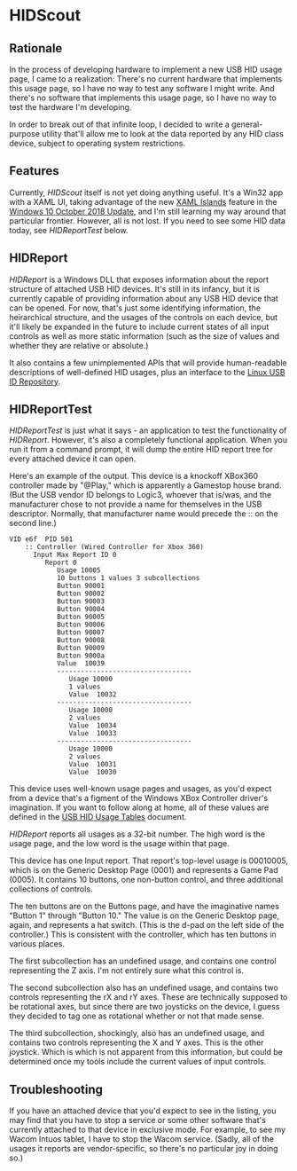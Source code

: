 # HIDScout

## Rationale

In the process of developing hardware to implement a new USB HID usage page, I came to a realization: 
There's no current hardware that implements this usage page, so I have no way to test any software I might 
write. And there's no software that implements this usage page, so I have no way to test the hardware I'm
developing. 

In order to break out of that infinite loop, I decided to write a general-purpose utility that'll allow me
to look at the data reported by any HID class device, subject to operating system restrictions. 

## Features

Currently, *HIDScout* itself is not yet doing anything useful. It's a Win32 app with a XAML UI, taking advantage 
of the new [XAML Islands](https://docs.microsoft.com/en-us/windows/uwp/xaml-platform/xaml-host-controls) feature 
in the [Windows 10 October 2018 Update](https://support.microsoft.com/gl-es/help/4028685/windows-10-get-the-update), 
and I'm still learning my way around that particular frontier. However, all is not lost. If you need to see some 
HID data today, see *HIDReportTest* below.

## HIDReport

*HIDReport* is a Windows DLL that exposes information about the report structure of attached USB HID devices. 
It's still in its infancy, but it is currently capable of providing information about any USB HID device that 
can be opened. For now, that's just some identifying information, the heirarchical structure, and the usages 
of the controls on each device, but it'll likely be expanded in the future to include current states of all 
input controls as well as more static information (such as the size of values and whether they are relative or
absolute.)

It also contains a few unimplemented APIs that will provide human-readable descriptions of well-defined HID 
usages, plus an interface to the [Linux USB ID Repository](http://www.linux-usb.org/usb-ids.html).

## HIDReportTest

*HIDReportTest* is just what it says - an application to test the functionality of *HIDReport*. However, it's
also a completely functional application. When you run it from a command prompt, it will dump the entire HID
report tree for every attached device it can open.

Here's an example of the output. This device is a knockoff XBox360 controller made by "@Play," which is apparently
a Gamestop house brand. (But the USB vendor ID belongs to Logic3, whoever that is/was, and the manufacturer chose 
to not provide a name for themselves in the USB descriptor. Normally, that manufacturer name would precede the :: 
on the second line.)

~~~~
VID e6f  PID 501
    :: Controller (Wired Controller for Xbox 360)
      Input Max Report ID 0
         Report 0
            Usage 10005
            10 buttons 1 values 3 subcollections
            Button 90001
            Button 90002
            Button 90003
            Button 90004
            Button 90005
            Button 90006
            Button 90007
            Button 90008
            Button 90009
            Button 9000a
            Value  10039
            ----------------------------------
               Usage 10000
               1 values
               Value  10032
            ----------------------------------
               Usage 10000
               2 values
               Value  10034
               Value  10033
            ----------------------------------
               Usage 10000
               2 values
               Value  10031
               Value  10030
~~~~

This device uses well-known usage pages and usages, as you'd expect from a device that's a figment of the Windows 
XBox Controller driver's imagination. If you want to follow along at home, all of these values are defined in the
[USB HID Usage Tables](https://www.usb.org/sites/default/files/documents/hut1_12v2.pdf) document.

*HIDReport* reports all usages as a 32-bit number. The high word is the usage page, and the low word is the usage
within that page.

This device has one Input report. That report's top-level usage is 00010005, which is on the Generic Desktop Page (0001)
and represents a Game Pad (0005). It contains 10 buttons, one non-button control, and three additional collections of
controls.

The ten buttons are on the Buttons page, and have the imaginative names "Button 1" through "Button 10." The value is
on the Generic Desktop page, again, and represents a hat switch. (This is the d-pad on the left side of the controller.)
This is consistent with the controller, which has ten buttons in various places.

The first subcollection has an undefined usage, and contains one control representing the Z axis. I'm not entirely sure
what this control is. 

The second subcollection also has an undefined usage, and contains two controls representing the rX and rY axes. These 
are technically supposed to be rotational axes, but since there are two joysticks on the device, I guess they decided to
tag one as rotational whether or not that made sense.

The third subcollection, shockingly, also has an undefined usage, and contains two controls representing the X and Y axes.
This is the other joystick. Which is which is not apparent from this information, but could be determined once my tools
include the current values of input controls.

## Troubleshooting

If you have an attached device that you'd expect to see in the listing, you may find that you have to stop 
a service or some other software that's currently attached to that device in exclusive mode. For example, to
see my Wacom Intuos tablet, I have to stop the Wacom service. (Sadly, all of the usages it reports are 
vendor-specific, so there's no particular joy in doing so.)

